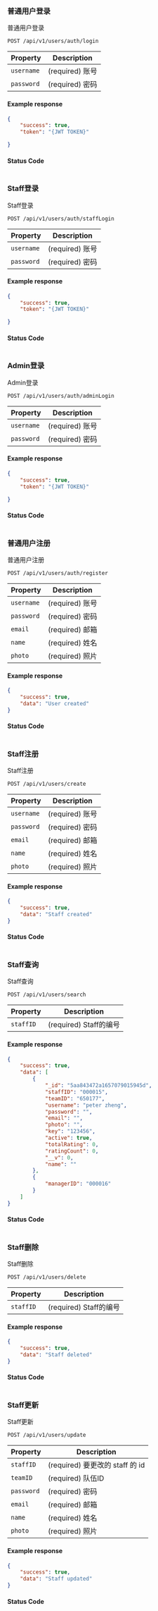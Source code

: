 ### 普通用户登录

普通用户登录

```endpoint
POST /api/v1/users/auth/login
```
Property | Description
---|---
`username` | (required) 账号
`password` | (required) 密码
#### Example response

```json
{
    "success": true,
    "token": "{JWT TOKEN}"

}

```

#### Status Code

```json

```


### Staff登录

Staff登录

```endpoint
POST /api/v1/users/auth/staffLogin
```
Property | Description
---|---
`username` | (required) 账号
`password` | (required) 密码
#### Example response

```json
{
    "success": true,
    "token": "{JWT TOKEN}"

}

```

#### Status Code

```json

```

### Admin登录

Admin登录

```endpoint
POST /api/v1/users/auth/adminLogin
```
Property | Description
---|---
`username` | (required) 账号
`password` | (required) 密码
#### Example response

```json
{
    "success": true,
    "token": "{JWT TOKEN}"

}

```

#### Status Code

```json

```

### 普通用户注册

普通用户注册

```endpoint
POST /api/v1/users/auth/register
```
Property | Description
---|---
`username` | (required) 账号
`password` | (required) 密码
`email` | (required) 邮箱
`name` | (required) 姓名
`photo` | (required) 照片
#### Example response

```json
{
    "success": true,
    "data": "User created"
}

```

#### Status Code

```json

```

### Staff注册

Staff注册

```endpoint
POST /api/v1/users/create
```
Property | Description
---|---
`username` | (required) 账号
`password` | (required) 密码
`email` | (required) 邮箱
`name` | (required) 姓名
`photo` | (required) 照片
#### Example response

```json
{
    "success": true,
    "data": "Staff created"
}

```

#### Status Code

```json

```
### Staff查询

Staff查询

```endpoint
POST /api/v1/users/search
```
Property | Description
---|---
`staffID` | (required) Staff的编号
#### Example response

```json
{
    "success": true,
    "data": [
        {
            "_id": "5aa843472a1657079015945d",
            "staffID": "000015",
            "teamID": "650177",
            "username": "peter zheng",
            "password": "",
            "email": "",
            "photo": "",
            "key": "123456",
            "active": true,
            "totalRating": 0,
            "ratingCount": 0,
            "__v": 0,
            "name": ""
        },
        {
            "managerID": "000016"
        }
    ]
}

```

#### Status Code

```json

```

### Staff删除

Staff删除

```endpoint
POST /api/v1/users/delete
```
Property | Description
---|---
`staffID` | (required) Staff的编号
#### Example response

```json
{
    "success": true,
    "data": "Staff deleted"
}

```

#### Status Code

```json

```

### Staff更新

Staff更新

```endpoint
POST /api/v1/users/update
```
Property | Description
---|---
`staffID` | (required) 要更改的 staff 的 id
`teamID` | (required) 队伍ID
`password` | (required) 密码
`email` | (required) 邮箱
`name` | (required) 姓名
`photo` | (required) 照片
#### Example response

```json
{
    "success": true,
    "data": "Staff updated"
}

```

#### Status Code

```json

```
